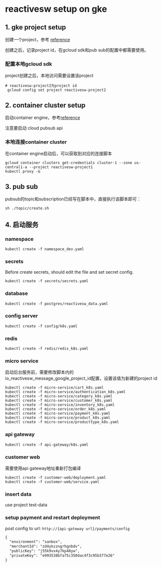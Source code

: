# reactivesw setup on gke

## 1. gke project setup

创建一个project，参考 [reference](https://cloud.google.com/resource-manager/docs/creating-managing-projects)

创建之后，记录project id，在gcloud sdk和pub sub的配置中都需要使用。

### 配置本地gcloud sdk

project创建之后，本地访问需要设置该project

```shell
# reactivesw-project2为project id
 gcloud config set project reactivesw-project2
```

## 2. container cluster setup

启动container engine，参考[reference](https://cloud.google.com/container-engine/docs/quickstart)

注意要启动 cloud pubsub api

### 本地连接container cluster

在container engine启动后，可以获取到对应的连接脚本

```shell
gcloud container clusters get-credentials cluster-1 --zone us-central1-a --project reactivesw-project1
kubectl proxy -&
```

## 3. pub sub

pubsub的topic和subscription已经写在脚本中，直接执行该脚本即可：

```shell
sh ./topic/create.sh
```

## 4. 启动服务

### namespace

```shell
kubectl create -f namespace_dev.yaml
```

### secrets

Before create secrets, should edit the file and set secret config.

```shell
kubectl create -f secrets/secrets.yaml
```

### database

```shell
kubectl create -f postgres/reactivesw_data.yaml
```

### config server

```shell
kubectl create -f config/k8s.yaml
```

### redis

```shell
kubectl create -f redis/redis_k8s.yaml
```

### micro service

启动后台服务前，需要修改脚本内的io_reactivesw_message_google_project_id配置，设置该值为新建的project id

```shell
kubectl create -f micro-service/cart_k8s.yaml
kubectl create -f micro-service/authentication_k8s.yaml
kubectl create -f micro-service/category_k8s.yaml
kubectl create -f micro-service/customer_k8s.yaml
kubectl create -f micro-service/inventory_k8s.yaml
kubectl create -f micro-service/order_k8s.yaml
kubectl create -f micro-service/payment_k8s.yaml
kubectl create -f micro-service/product_k8s.yaml
kubectl create -f micro-service/producttype_k8s.yaml
```

### api gateway

```shell
kubectl create -f api-gateway/k8s.yaml
```

### customer web

需要使用api gateway地址重新打包编译

```shell
kubectl create -f customer-web/deployment.yaml
kubectl create -f customer-web/service.yaml
```

### insert data

use project test-data

### setup payment and restart deployment

post config to url: `http://{api-gateway url}/payments/config`

```markdown
{
  "environment": "sanbox",
  "merchantId": "zd4ykzzngrhgnbdv",
  "publicKey": "j55k9vx4y7kp48yw",
  "privateKey": "e993538bfa75c350dac4f3c95b377e26"
}
```